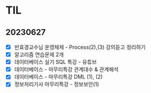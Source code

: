 # TIL

## 20230627

- [x]  반효경교수님 운영체제 - Process(2),(3) 강의듣고 정리하기
- [x]  알고리즘 연습문제 2개
- [x]  데이터베이스 실기 SQL 특강 - 유튜브
- [x]  데이터베이스 - 마무리특강 관계대수 & 관계해석
- [x]  데이터베이스 - 마무리특강 DML (1), (2)
- [x]  정보처리기사 마무리특강 - 정보보안(1)